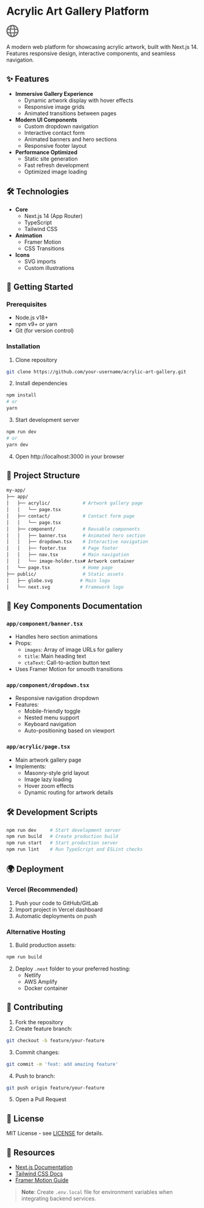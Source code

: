 # Acrylic Art Gallery Platform

![Project Banner](/public/globe.svg)

A modern web platform for showcasing acrylic artwork, built with Next.js 14. Features responsive design, interactive components, and seamless navigation.

## ✨ Features

- **Immersive Gallery Experience**
  - Dynamic artwork display with hover effects
  - Responsive image grids
  - Animated transitions between pages
- **Modern UI Components**
  - Custom dropdown navigation
  - Interactive contact form
  - Animated banners and hero sections
  - Responsive footer layout
- **Performance Optimized**
  - Static site generation
  - Fast refresh development
  - Optimized image loading

## 🛠 Technologies

- **Core**
  - Next.js 14 (App Router)
  - TypeScript
  - Tailwind CSS
- **Animation**
  - Framer Motion
  - CSS Transitions
- **Icons**
  - SVG imports
  - Custom illustrations

## 🚀 Getting Started

### Prerequisites
- Node.js v18+
- npm v9+ or yarn
- Git (for version control)

### Installation
1. Clone repository
```bash
git clone https://github.com/your-username/acrylic-art-gallery.git
```
2. Install dependencies
```bash
npm install
# or
yarn
```
3. Start development server
```bash
npm run dev
# or
yarn dev
```
4. Open http://localhost:3000 in your browser

## 📁 Project Structure

```bash
my-app/
├── app/
│   ├── acrylic/            # Artwork gallery page
│   │   └── page.tsx
│   ├── contact/            # Contact form page
│   │   └── page.tsx
│   ├── component/          # Reusable components
│   │   ├── banner.tsx      # Animated hero section
│   │   ├── dropdown.tsx    # Interactive navigation
│   │   ├── footer.tsx      # Page footer
│   │   ├── nav.tsx         # Main navigation
│   │   └── image-holder.tsx# Artwork container
│   └── page.tsx            # Home page
├── public/                 # Static assets
│   ├── globe.svg          # Main logo
│   └── next.svg           # Framework logo
```

## 🎨 Key Components Documentation

### `app/component/banner.tsx`
- Handles hero section animations
- Props:
  - `images`: Array of image URLs for gallery
  - `title`: Main heading text
  - `ctaText`: Call-to-action button text
- Uses Framer Motion for smooth transitions

### `app/component/dropdown.tsx`
- Responsive navigation dropdown
- Features:
  - Mobile-friendly toggle
  - Nested menu support
  - Keyboard navigation
  - Auto-positioning based on viewport

### `app/acrylic/page.tsx`
- Main artwork gallery page
- Implements:
  - Masonry-style grid layout
  - Image lazy loading
  - Hover zoom effects
  - Dynamic routing for artwork details

## 🛠 Development Scripts

```bash
npm run dev     # Start development server
npm run build   # Create production build
npm run start   # Start production server
npm run lint    # Run TypeScript and ESLint checks
```

## 🌍 Deployment

### Vercel (Recommended)
1. Push your code to GitHub/GitLab
2. Import project in Vercel dashboard
3. Automatic deployments on push

### Alternative Hosting
1. Build production assets:
```bash
npm run build
```
2. Deploy `.next` folder to your preferred hosting:
   - Netlify
   - AWS Amplify
   - Docker container

## 🤝 Contributing

1. Fork the repository
2. Create feature branch:
```bash
git checkout -b feature/your-feature
```
3. Commit changes:
```bash
git commit -m 'feat: add amazing feature'
```
4. Push to branch:
```bash
git push origin feature/your-feature
``` 
5. Open a Pull Request

## 📄 License

MIT License - see [LICENSE](LICENSE) for details.

## 🔗 Resources

- [Next.js Documentation](https://nextjs.org/docs)
- [Tailwind CSS Docs](https://tailwindcss.com/docs/installation)
- [Framer Motion Guide](https://www.framer.com/motion/)

> **Note**: Create `.env.local` file for environment variables when integrating backend services.